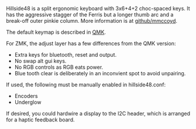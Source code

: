 Hillside48 is a split ergonomic keyboard with 3x6+4+2 choc-spaced keys.
It has the aggressive stagger of the Ferris but a longer thumb arc and a break-off outer pinkie column.
More information is at [github/mmccoyd](https://github.com/mmccoyd/hillside/).

The default keymap is described in
  [QMK](https://github.com/qmk/qmk_firmware/tree/master/keyboards/handwired/hillside/).
  
For ZMK, the adjust layer has a few differences from the QMK version:

- Extra keys for bluetooth, reset and output.
- No swap alt gui keys.
- No RGB controls as RGB eats power.
- Blue tooth clear is deliberately in an inconvient spot to avoid unpairing.

If used, the following must be manually enabled in hillside48.conf:

- Encoders
- Underglow

If desired, you could hardwire a display to the I2C header,
  which is arranged for a haptic feedback board.

